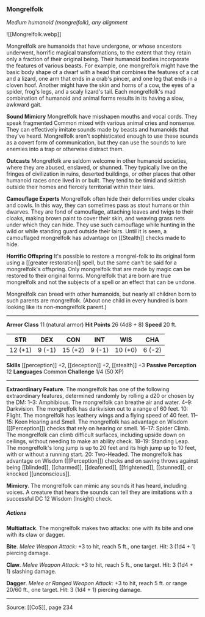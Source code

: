 ### Mongrelfolk
_Medium humanoid (mongrelfolk), any alignment_

![[Mongrelfolk.webp]]

Mongrelfolk are humanoids that have undergone, or whose ancestors underwent, horrific magical transformations, to the extent that they retain only a fraction of their original being. Their humanoid bodies incorporate the features of various beasts. For example, one mongrelfolk might have the basic body shape of a dwarf with a head that combines the features of a cat and a lizard, one arm that ends in a crab's pincer, and one leg that ends in a cloven hoof. Another might have the skin and horns of a cow, the eyes of a spider, frog's legs, and a scaly lizard's tail. Each mongrelfolk's mad combination of humanoid and animal forms results in its having a slow, awkward gait.

**Sound Mimicry** Mongrelfolk have misshapen mouths and vocal cords. They speak fragmented Common mixed with various animal cries and nonsense. They can effectively imitate sounds made by beasts and humanoids that they've heard. Mongrelfolk aren't sophisticated enough to use these sounds as a covert form of communication, but they can use the sounds to lure enemies into a trap or otherwise distract them.


**Outcasts** Mongrelfolk are seldom welcome in other humanoid societies, where they are abused, enslaved, or shunned. They typically live on the fringes of civilization in ruins, deserted buildings, or other places that other humanoid races once lived in or built. They tend to be timid and skittish outside their homes and fiercely territorial within their lairs.


**Camouflage Experts** Mongrelfolk often hide their deformities under cloaks and cowls. In this way, they can sometimes pass as stout humans or thin dwarves. They are fond of camouflage, attaching leaves and twigs to their cloaks, making brown paint to cover their skin, and weaving grass nets under which they can hide. They use such camouflage while hunting in the wild or while standing guard outside their lairs. Until it is seen, a camouflaged mongrelfolk has advantage on [[Stealth]] checks made to hide.


**Horrific Offspring** It's possible to restore a mongrel-folk to its original form using a [[greater restoration]] spell, but the same can't be said for a mongrelfolk's offspring. Only mongrelfolk that are made by magic can be restored to their original forms. Mongrelfolk that are born are true mongrelfolk and not the subjects of a spell or an effect that can be undone.

Mongrelfolk can breed with other humanoids, but nearly all children born to such parents are mongrelfolk. (About one child in every hundred is born looking like its non-mongrelfolk parent.)







---

**Armor Class** 11 (natural armor)
**Hit Points** 26 (4d8 + 8)
**Speed** 20 ft.

| STR     | DEX     | CON     | INT     | WIS     | CHA     |
|---------|---------|---------|---------|---------|---------|
| 12 (+1) | 9 (-1) | 15 (+2) | 9 (-1) | 10 (+0) | 6 (-2) |

**Skills** [[perception]] +2, [[deception]] +2, [[stealth]] +3
**Passive Perception** 12
**Languages** Common
**Challenge** 1/4 (50 XP)

---

**Extraordinary Feature**. The mongrelfolk has one of the following extraordinary features, determined randomly by rolling a d20 or chosen by the DM: 1–3: Amphibious. The mongrelfolk can breathe air and water. 4–9: Darkvision. The mongrelfolk has darkvision out to a range of 60 feet. 10: Flight. The mongrelfolk has leathery wings and a flying speed of 40 feet. 11–15: Keen Hearing and Smell. The mongrelfolk has advantage on Wisdom ([[Perception]]) checks that rely on hearing or smell. 16–17: Spider Climb. The mongrelfolk can climb difficult surfaces, including upside down on ceilings, without needing to make an ability check. 18–19: Standing Leap. The mongrelfolk's long jump is up to 20 feet and its high jump up to 10 feet, with or without a running start. 20: Two-Headed. The mongrelfolk has advantage on Wisdom ([[Perception]]) checks and on saving throws against being [[blinded]], [[charmed]], [[deafened]], [[frightened]], [[stunned]], or knocked [[unconscious]].

**Mimicry**. The mongrelfolk can mimic any sounds it has heard, including voices. A creature that hears the sounds can tell they are imitations with a successful DC 12 Wisdom (Insight) check.

##### Actions
**Multiattack**. The mongrelfolk makes two attacks: one with its bite and one with its claw or dagger.

**Bite**. _Melee Weapon Attack:_ +3 to hit, reach 5 ft., one target. Hit: 3 (1d4 + 1) piercing damage.

**Claw**. _Melee Weapon Attack:_ +3 to hit, reach 5 ft., one target. Hit: 3 (1d4 + 1) slashing damage.

**Dagger**. _Melee or Ranged Weapon Attack:_ +3 to hit, reach 5 ft. or range 20/60 ft., one target. Hit: 3 (1d4 + 1) piercing damage.


---

Source: [[CoS]], page 234